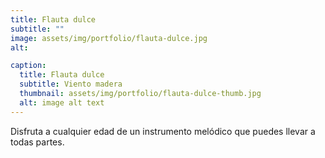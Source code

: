 ```yaml
---
title: Flauta dulce
subtitle: ""
image: assets/img/portfolio/flauta-dulce.jpg
alt:

caption:
  title: Flauta dulce
  subtitle: Viento madera
  thumbnail: assets/img/portfolio/flauta-dulce-thumb.jpg
  alt: image alt text
---
```

Disfruta a cualquier edad de un instrumento melódico que puedes llevar a todas partes.

<!-- {:.list-inline}
- Date: October 2019
- Client: Southwest
- Category: Website Design -->

